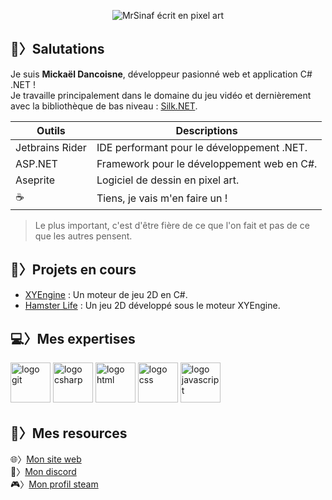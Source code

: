 <div align="center">

![MrSinaf écrit en pixel art](https://sinafproduction.xyz/images/mrsinaf.gif?v=1)
  
</div>

## 🐍〉Salutations

Je suis **Mickaël Dancoisne**, développeur pasionné web et application C# .NET !\
Je travaille principalement dans le domaine du jeu vidéo et dernièrement avec la bibliothèque de bas niveau : [Silk.NET](https://github.com/dotnet/Silk.NET).


| Outils | Descriptions |
|---|---|
| Jetbrains Rider | IDE performant pour le développement .NET. |
| ASP.NET | Framework pour le développement web en C#. |
| Aseprite | Logiciel de dessin en pixel art. |
| ☕️ | Tiens, je vais m'en faire un ! |

>  Le plus important, c'est d'être fière de ce que l'on fait et pas de ce que les autres pensent.

## 🚀〉Projets en cours

- [XYEngine](https://github.com/MrSinaf/XYEngine) : Un moteur de jeu 2D en C#.
- [Hamster Life](https://github.com/MrSinaf/HamsterLife) : Un jeu 2D développé sous le moteur XYEngine.

## 💻〉Mes expertises
<img src="https://sinafproduction.xyz/images/svg/logo_git.svg" alt="logo git" width="64" height="64"> <img src="https://sinafproduction.xyz/images/svg/logo_csharp.svg" alt="logo csharp" width="64" height="64"> <img src="https://sinafproduction.xyz/images/svg/logo_html.svg" alt="logo html" width="64" height="64"> <img src="https://sinafproduction.xyz/images/svg/logo_css.svg" alt="logo css" width="64" height="64"> <img src="https://sinafproduction.xyz/images/svg/logo_js.svg" alt="logo javascript" width="64" height="64">

## 🔌〉Mes resources
🌐〉[Mon site web](https://sinafproduction.xyz)\
👀〉[Mon discord](https://discord.gg/6BbcJQWw7j)\
🎮〉[Mon profil steam](https://steamcommunity.com/id/mrsinaf/)
